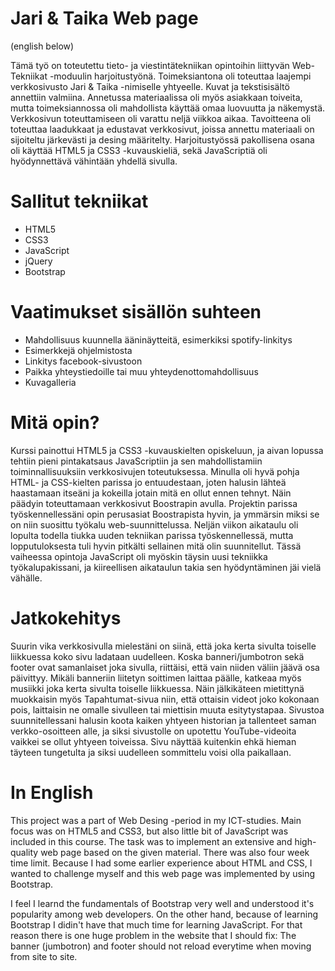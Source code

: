 ﻿# Jari & Taika Web page
(english below)

Tämä työ on toteutettu tieto- ja viestintätekniikan opintoihin liittyvän Web-Tekniikat -moduulin harjoitustyönä. Toimeksiantona oli toteuttaa laajempi verkkosivusto Jari & Taika -nimiselle yhtyeelle. Kuvat ja tekstisisältö annettiin valmiina. Annetussa materiaalissa oli myös asiakkaan toiveita, mutta toimeksiannossa oli mahdollista käyttää omaa luovuutta ja näkemystä. Verkkosivun toteuttamiseen oli varattu neljä viikkoa aikaa. Tavoitteena oli toteuttaa laadukkaat ja edustavat verkkosivut, joissa annettu materiaali on sijoiteltu järkevästi ja desing määritelty. Harjoitustyössä pakollisena osana oli käyttää HTML5 ja CSS3 -kuvauskieliä, sekä JavaScriptiä oli hyödynnettävä vähintään yhdellä sivulla.

# Sallitut tekniikat
- HTML5
- CSS3
- JavaScript
- jQuery
- Bootstrap

# Vaatimukset sisällön suhteen
- Mahdollisuus kuunnella ääninäytteitä, esimerkiksi spotify-linkitys
- Esimerkkejä ohjelmistosta
- Linkitys facebook-sivustoon
- Paikka yhteystiedoille tai muu yhteydenottomahdollisuus
- Kuvagalleria

# Mitä opin?
Kurssi painottui HTML5 ja CSS3 -kuvauskielten opiskeluun, ja aivan lopussa tehtiin pieni pintakatsaus JavaScriptiin ja sen mahdollistamiin toiminnallisuuksiin verkkosivujen toteutuksessa. Minulla oli hyvä pohja HTML- ja CSS-kielten parissa jo entuudestaan, joten halusin lähteä haastamaan itseäni ja kokeilla jotain mitä en ollut ennen tehnyt. Näin päädyin toteuttamaan verkkosivut Boostrapin avulla. Projektin parissa työskennellessäni opin perusasiat Boostrapista hyvin, ja ymmärsin miksi se on niin suosittu työkalu web-suunnittelussa. Neljän viikon aikataulu oli lopulta todella tiukka uuden tekniikan parissa työskennellessä, mutta lopputuloksesta tuli hyvin pitkälti sellainen mitä olin suunnitellut. Tässä vaiheessa opintoja JavaScript oli myöskin täysin uusi tekniikka työkalupakissani, ja kiireellisen aikataulun takia sen hyödyntäminen jäi vielä vähälle.

# Jatkokehitys
Suurin vika verkkosivulla mielestäni on siinä, että joka kerta sivulta toiselle liikkuessa koko sivu ladataan uudelleen. Koska banneri/jumbotron sekä footer ovat samanlaiset joka sivulla, riittäisi, että vain niiden väliin jäävä osa päivittyy. Mikäli banneriin liitetyn soittimen laittaa päälle, katkeaa myös musiikki joka kerta sivulta toiselle liikkuessa. Näin jälkikäteen mietittynä muokkaisin myös Tapahtumat-sivua niin, että ottaisin videot joko kokonaan pois, laittaisin ne omalle sivulleen tai miettisin muuta esitytystapaa. Sivustoa suunnitellessani halusin koota kaiken yhtyeen historian ja tallenteet saman verkko-osoitteen alle, ja siksi sivustolle on upotettu YouTube-videoita vaikkei se ollut yhtyeen toiveissa. Sivu näyttää kuitenkin ehkä hieman täyteen tungetulta ja siksi uudelleen sommittelu voisi olla paikallaan.

# In English
This project was a part of Web Desing -period in my ICT-studies. Main focus was on HTML5 and CSS3, but also little bit of JavaScript was included in this course. The task was to implement an extensive and high-quality web page based on the given material. There was also four week time limit. Because I had some earlier experience about HTML and CSS, I wanted to challenge myself and this web page was implemented by using Bootstrap.

I feel I learnd the fundamentals of Bootstrap very well and understood it's popularity among web developers. On the other hand, because of learning Bootstrap I didin't have that much time for learning JavaScript. For that reason there is one huge problem in the website that I should fix: The banner (jumbotron) and footer should not reload everytime when moving from site to site.
